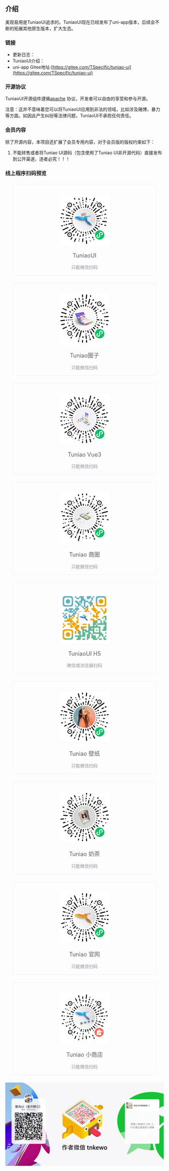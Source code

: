 ## 介绍

<demo-model url="/"></demo-model>
美观易用是TuniaoUI追求的。TuniaoUI现在已经发布了uni-app版本，后续会不断的拓展其他原生版本，扩大生态。

### 链接

- 更新日志：
- TuniaoUI介绍：
- uni-app Gitee地址:[https://gitee.com/TSpecific/tuniao-ui](https://gitee.com/TSpecific/tuniao-ui)

### 开源协议

TuniaoUI开源组件遵循[apache](https://baike.baidu.com/item/apache/6848636?fromModule=search-result_lemma)
协议，开发者可以自由的享受和参与开源。

注意：这并不意味着您可以将TuniaoUI应用到非法的领域，比如涉及赌博，暴力等方面。如因此产生纠纷等法律问题，TuniaoUI不承担任何责任。

### 会员内容

除了开源内容，本项目还扩展了会员专用内容，对于会员版的版权约束如下：

1. 不能转售或者将Tuniao UI源码（包含使用了Tuniao UI非开源代码）直接发布到公开渠道，违者必究！！！

### 线上程序扫码预览
<div class="demo-wrap row">
	<div class="col-md-3 col-sm-6 col-xs-12">
		<div class="demo-item">
			<img src="../.vitepress/public/common/weixin_qrcode.jpg" />
			<div class="platform-name">
				TuniaoUI
				<p class="platform-tips">只能微信扫码</p>
			</div>
		</div>
	</div>
    <div class="col-md-3 col-sm-6 col-xs-12">
		<div class="demo-item">
			<img src="../.vitepress/public/common/xcx2.jpg" />
			<div class="platform-name">
				Tuniao圈子
				<p class="platform-tips">只能微信扫码</p>
			</div>
		</div>
	</div>
    <div class="col-md-3 col-sm-6 col-xs-12">
		<div class="demo-item">
			<img src="../.vitepress/public/common/xcx3.jpg" />
			<div class="platform-name">
				Tuniao Vue3
				<p class="platform-tips">只能微信扫码</p>
			</div>
		</div>
	</div>
    <div class="col-md-3 col-sm-6 col-xs-12">
		<div class="demo-item">
			<img src="../.vitepress/public/common/xcx4.jpg" />
			<div class="platform-name">
				Tuniao 商圈
				<p class="platform-tips">只能微信扫码</p>
			</div>
		</div>
	</div>
	<div class="col-md-3 col-sm-6 col-xs-12">
		<div class="demo-item">
			<img src="../.vitepress/public/common/tuniao_h5.png" />
			<div class="platform-name">
				TuniaoUI H5
				<p class="platform-tips">微信或浏览器扫码</p>
			</div>
		</div>
	</div>
    <div class="col-md-3 col-sm-6 col-xs-12">
		<div class="demo-item">
			<img src="../.vitepress/public/common/xcx6.jpg" />
			<div class="platform-name">
				Tuniao 壁纸
				<p class="platform-tips">只能微信扫码</p>
			</div>
		</div>
	</div>
    <div class="col-md-3 col-sm-6 col-xs-12">
		<div class="demo-item">
			<img src="../.vitepress/public/common/xcx7.jpg" />
			<div class="platform-name">
				Tuniao 奶茶
				<p class="platform-tips">只能微信扫码</p>
			</div>
		</div>
	</div>
    <div class="col-md-3 col-sm-6 col-xs-12">
		<div class="demo-item">
			<img src="../.vitepress/public/common/xcx8.jpg" />
			<div class="platform-name">
				Tuniao 官网
				<p class="platform-tips">只能微信扫码</p>
			</div>
		</div>
	</div>
    <div class="col-md-3 col-sm-6 col-xs-12">
		<div class="demo-item">
			<img src="../.vitepress/public/common/xcx9.jpg" />
			<div class="platform-name">
				Tuniao 小商店
				<p class="platform-tips">只能微信扫码</p>
			</div>
		</div>
	</div>
</div>


<div class="col-md-24 col-sm-24 col-xs-24">
    <img src="../.vitepress/public/common/4-image.jpg" />
</div>

<style scoped>
	.demo-item {
		text-align: center;
		border: 1px solid #eaeefb;
		border-radius: 5px;
		-webkit-transition: bottom 0.4s;
		transition: bottom 0.4s;
		position: relative;
		bottom: 0;
		margin: 1.5rem;
		padding: 2rem 0;
	}

	.demo-item:hover {
	    bottom: 6px;
	    box-shadow: 0 6px 18px 0 rgba(232, 237, 250, .5);
	}
	
	.demo-item img {
		width: 160px;
		margin: auto;
	}
	
	.demo-item .platform-name {
		color: #606266;
		font-size: 18px;
		position: relative;
		margin: 20px 0;
	}
	
	.demo-item .platform-tips {
		text-align: center;
		position: absolute;
		font-size: 14px;
		bottom: -50px;
		left: auto;
		width: 100%;
		right: auto;
		color: #909399;
	}

</style>
